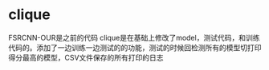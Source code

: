 # clique
FSRCNN-OUR是之前的代码
clique是在基础上修改了model，测试代码，和训练代码的。添加了一边训练一边测试的的功能，测试的时候回检测所有的模型切打印得分最高的模型，CSV文件保存的所有打印的日志
